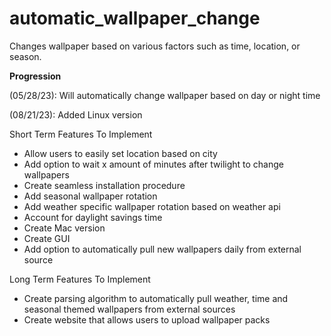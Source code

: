 # automatic_wallpaper_change
Changes wallpaper based on various factors such as time, location, or season. 

**Progression**

(05/28/23): Will automatically change wallpaper based on day or night time

(08/21/23): Added Linux version 

Short Term Features To Implement 
- Allow users to easily set location based on city
- Add option to wait x amount of minutes after twilight to change wallpapers 
- Create seamless installation procedure 
- Add seasonal wallpaper rotation 
- Add weather specific wallpaper rotation based on weather api 
- Account for daylight savings time 
- Create Mac version 
- Create GUI 
- Add option to automatically pull new wallpapers daily from external source 

Long Term Features To Implement 
- Create parsing algorithm to automatically pull weather, time and seasonal themed wallpapers from external sources 
- Create website that allows users to upload wallpaper packs

